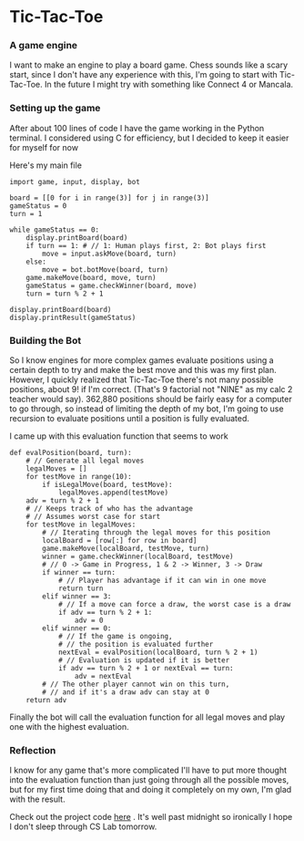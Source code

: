 # Tic-Tac-Toe
### A game engine
I want to make an engine to play a board game. Chess sounds like a scary start, since I don't have any experience with this, I'm going to start with Tic-Tac-Toe. In the future I might try with something like Connect 4 or Mancala.

### Setting up the game
After about 100 lines of code I have the game working in the Python terminal. I considered using C for efficiency, but I decided to keep it easier for myself for now

Here's my main file
```
import game, input, display, bot

board = [[0 for i in range(3)] for j in range(3)]
gameStatus = 0
turn = 1

while gameStatus == 0:
    display.printBoard(board)
    if turn == 1: # // 1: Human plays first, 2: Bot plays first
        move = input.askMove(board, turn)
    else:
        move = bot.botMove(board, turn)
    game.makeMove(board, move, turn)
    gameStatus = game.checkWinner(board, move)
    turn = turn % 2 + 1

display.printBoard(board)
display.printResult(gameStatus)
```

### Building the Bot

So I know engines for more complex games evaluate positions using a certain depth to try and make the best move and this was my first plan. However, I quickly realized that Tic-Tac-Toe there's not many possible positions, about 9! if I'm correct. (That's 9 factorial not "NINE" as my calc 2 teacher would say). 362,880 positions should be fairly easy for a computer to go through, so instead of limiting the depth of my bot, I'm going to use recursion to evaluate positions until a position is fully evaluated.

I came up with this evaluation function that seems to work
```
def evalPosition(board, turn):  
    # // Generate all legal moves  
    legalMoves = []  
    for testMove in range(10):  
        if isLegalMove(board, testMove):  
            legalMoves.append(testMove)  
    adv = turn % 2 + 1 
    # // Keeps track of who has the advantage
    # // Assumes worst case for start  
    for testMove in legalMoves:  
        # // Iterating through the legal moves for this position  
        localBoard = [row[:] for row in board]  
        game.makeMove(localBoard, testMove, turn)  
        winner = game.checkWinner(localBoard, testMove)  
        # // 0 -> Game in Progress, 1 & 2 -> Winner, 3 -> Draw  
        if winner == turn:  
            # // Player has advantage if it can win in one move  
            return turn  
        elif winner == 3:  
            # // If a move can force a draw, the worst case is a draw  
            if adv == turn % 2 + 1:  
                adv = 0  
        elif winner == 0:  
            # // If the game is ongoing, 
            # // the position is evaluated further
            nextEval = evalPosition(localBoard, turn % 2 + 1)
            # // Evaluation is updated if it is better  
            if adv == turn % 2 + 1 or nextEval == turn:  
                adv = nextEval  
        # // The other player cannot win on this turn,
        # // and if it's a draw adv can stay at 0  
    return adv
```

Finally the bot will call the evaluation function for all legal moves and play one with the highest evaluation.

### Reflection
I know for any game that's more complicated I'll have to put more thought into the evaluation function than just going through all the possible moves, but for my first time doing that and doing it completely on my own, I'm glad with the result.

Check out the project code [here](https://github.com/a4rsh/ticTacToe) .
It's well past midnight so ironically I hope I don't sleep through CS Lab tomorrow.
